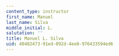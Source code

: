 ```yaml
---
content_type: instructor
first_name: Manuel
last_name: Silva
middle_initial: L.
salutation: ''
title: Manuel L. Silva
uid: 40402473-91ed-092d-4ee8-976433594ed6
---
```

